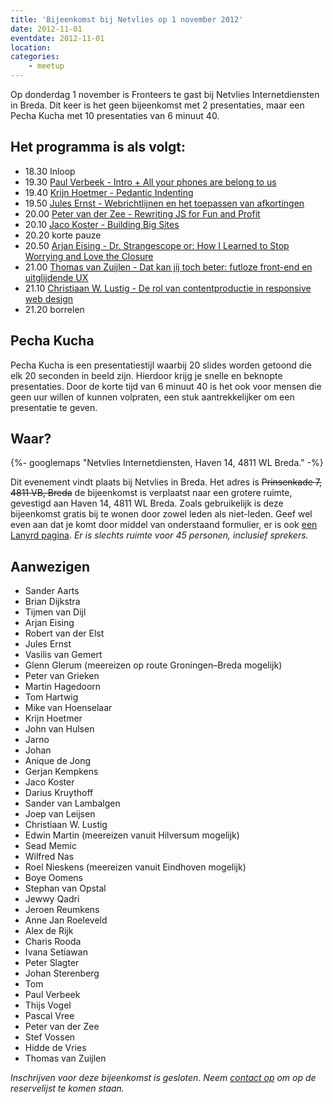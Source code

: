 ```yaml
---
title: 'Bijeenkomst bij Netvlies op 1 november 2012'
date: 2012-11-01
eventdate: 2012-11-01
location:
categories:
    - meetup
---
```


Op donderdag 1 november is Fronteers te gast bij Netvlies Internetdiensten in Breda. Dit keer is het geen bijeenkomst met 2 presentaties, maar een Pecha Kucha met 10 presentaties van 6 minuut 40.

## Het programma is als volgt:

-   18.30 Inloop
-   19.30 [Paul Verbeek - Intro + All your phones are belong to us](/bijeenkomsten/2012/netvlies/all-your-phones-are-belong-to-us)
-   19.40 [Krijn Hoetmer - Pedantic Indenting](/bijeenkomsten/2012/netvlies/pedantic-indenting)
-   19.50 [Jules Ernst - Webrichtlijnen en het toepassen van afkortingen](/bijeenkomsten/2012/netvlies/webrichtlijnen-afk)
-   20.00 [Peter van der Zee - Rewriting JS for Fun and Profit](/bijeenkomsten/2012/netvlies/rewriting-js)
-   20.10 [Jaco Koster - Building Big Sites](/bijeenkomsten/2012/netvlies/building-big-sites)
-   20.20 korte pauze
-   20.50 [Arjan Eising - Dr. Strangescope or: How I Learned to Stop Worrying and Love the Closure](/bijeenkomsten/2012/netvlies/dr-strangescope)
-   21.00 [Thomas van Zuijlen - Dat kan jíj toch beter: futloze front-end en uitglijdende UX](/bijeenkomsten/2012/netvlies/dat-kan-jij-toch-beter)
-   21.10 [Christiaan W. Lustig - De rol van contentproductie in responsive web design](/bijeenkomsten/2012/netvlies/contentproductie-responsive-web-design)
-   21.20 borrelen

## Pecha Kucha

Pecha Kucha is een presentatiestijl waarbij 20 slides worden getoond die elk 20 seconden in beeld zijn. Hierdoor krijg je snelle en beknopte presentaties.
Door de korte tijd van 6 minuut 40 is het ook voor mensen die geen uur willen of kunnen volpraten, een stuk aantrekkelijker om een presentatie te geven.

## Waar?

{%- googlemaps "Netvlies Internetdiensten, Haven 14, 4811 WL Breda." -%}

Dit evenement vindt plaats bij Netvlies in Breda. Het adres is <strike>Prinsenkade 7, 4811 VB, Breda</strike> de bijeenkomst is verplaatst naar een grotere ruimte, gevestigd aan Haven 14, 4811 WL Breda. Zoals gebruikelijk is deze bijeenkomst gratis bij te wonen door zowel leden als niet-leden. Geef wel even aan dat je komt door middel van onderstaand formulier, er is ook [een Lanyrd pagina](http://lanyrd.com/2012/fronteers-netvlies/). _Er is slechts ruimte voor 45 personen, inclusief sprekers._

## Aanwezigen

-   Sander Aarts
-   Brian Dijkstra
-   Tijmen van Dijl
-   Arjan Eising
-   Robert van der Elst
-   Jules Ernst
-   Vasilis van Gemert
-   Glenn Glerum (meereizen op route Groningen–Breda mogelijk)
-   Peter van Grieken
-   Martin Hagedoorn
-   Tom Hartwig
-   Mike van Hoenselaar
-   Krijn Hoetmer
-   John van Hulsen
-   Jarno
-   Johan
-   Anique de Jong
-   Gerjan Kempkens
-   Jaco Koster
-   Darius Kruythoff
-   Sander van Lambalgen
-   Joep van Leijsen
-   Christiaan W. Lustig
-   Edwin Martin (meereizen vanuit Hilversum mogelijk)
-   Sead Memic
-   Wilfred Nas
-   Roel Nieskens (meereizen vanuit Eindhoven mogelijk)
-   Boye Oomens
-   Stephan van Opstal
-   Jewwy Qadri
-   Jeroen Reumkens
-   Anne Jan Roeleveld
-   Alex de Rijk
-   Charis Rooda
-   Ivana Setiawan
-   Peter Slagter
-   Johan Sterenberg
-   Tom
-   Paul Verbeek
-   Thijs Vogel
-   Pascal Vree
-   Peter van der Zee
-   Stef Vossen
-   Hidde de Vries
-   Thomas van Zuijlen

_Inschrijven voor deze bijeenkomst is gesloten. Neem [contact op](/contact) om op de reservelijst te komen staan._
